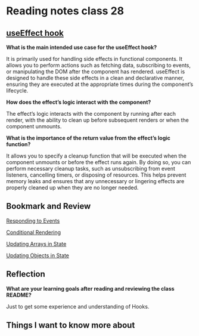 # Reading notes class 28

## [useEffect hook](https://react.dev/reference/react/useEffect#reference)

**What is the main intended use case for the useEffect hook?**

It is primarily used for handling side effects in functional components. It allows you to perform actions such as fetching data, subscribing to events, or manipulating the DOM after the component has rendered. useEffect is designed to handle these side effects in a clean and declarative manner, ensuring they are executed at the appropriate times during the component’s lifecycle.

**How does the effect’s logic interact with the component?**

The effect’s logic interacts with the component by running after each render, with the ability to clean up before subsequent renders or when the component unmounts.

**What is the importance of the return value from the effect’s logic function?**

It allows you to specify a cleanup function that will be executed when the component unmounts or before the effect runs again. By doing so, you can perform necessary cleanup tasks, such as unsubscribing from event listeners, cancelling timers, or disposing of resources. This helps prevent memory leaks and ensures that any unnecessary or lingering effects are properly cleaned up when they are no longer needed.

## Bookmark and Review

[Responding to Events](https://react.dev/learn/responding-to-events)

[Conditional Rendering](https://react.dev/learn/conditional-rendering)

[Updating Arrays in State](https://react.dev/learn/updating-arrays-in-state)

[Updating Objects in State](https://react.dev/learn/updating-objects-in-state)

## Reflection

**What are your learning goals after reading and reviewing the class README?**

Just to get some experience and understanding of Hooks.

## Things I want to know more about
